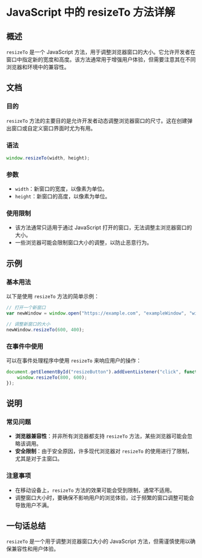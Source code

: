 <!--
Meta Description: # JavaScript 中的 resizeTo 方法详解 ## 概述 `resizeTo` 是一个 JavaScript 方法，用于调整浏览器窗口的大小。它允许开发者在窗口中指定新的宽度和高度。该方法通常用于增强用户体验，但需要注意其在不同浏览器和环境中的兼容性。 ## 文档 ### 目的 `re...
Meta Keywords: resizeto, javascript, window, width, height
-->

# JavaScript 中的 resizeTo 方法详解

## 概述
`resizeTo` 是一个 JavaScript 方法，用于调整浏览器窗口的大小。它允许开发者在窗口中指定新的宽度和高度。该方法通常用于增强用户体验，但需要注意其在不同浏览器和环境中的兼容性。

## 文档
### 目的
`resizeTo` 方法的主要目的是允许开发者动态调整浏览器窗口的尺寸。这在创建弹出窗口或自定义窗口界面时尤为有用。

### 语法
```javascript
window.resizeTo(width, height);
```

### 参数
- `width`：新窗口的宽度，以像素为单位。
- `height`：新窗口的高度，以像素为单位。

### 使用限制
- 该方法通常只适用于通过 JavaScript 打开的窗口，无法调整主浏览器窗口的大小。
- 一些浏览器可能会限制窗口大小的调整，以防止恶意行为。

## 示例
### 基本用法
以下是使用 `resizeTo` 方法的简单示例：

```javascript
// 打开一个新窗口
var newWindow = window.open("https://example.com", "exampleWindow", "width=400,height=400");

// 调整新窗口的大小
newWindow.resizeTo(600, 400);
```

### 在事件中使用
可以在事件处理程序中使用 `resizeTo` 来响应用户的操作：

```javascript
document.getElementById("resizeButton").addEventListener("click", function() {
    window.resizeTo(800, 600);
});
```

## 说明
### 常见问题
- **浏览器兼容性**：并非所有浏览器都支持 `resizeTo` 方法，某些浏览器可能会忽略该调用。
- **安全限制**：由于安全原因，许多现代浏览器对 `resizeTo` 的使用进行了限制，尤其是对于主窗口。

### 注意事项
- 在移动设备上，`resizeTo` 方法的效果可能会受到限制，通常不适用。
- 调整窗口大小时，要确保不影响用户的浏览体验，过于频繁的窗口调整可能会导致用户不满。

## 一句话总结
`resizeTo` 是一个用于调整浏览器窗口大小的 JavaScript 方法，但需谨慎使用以确保兼容性和用户体验。